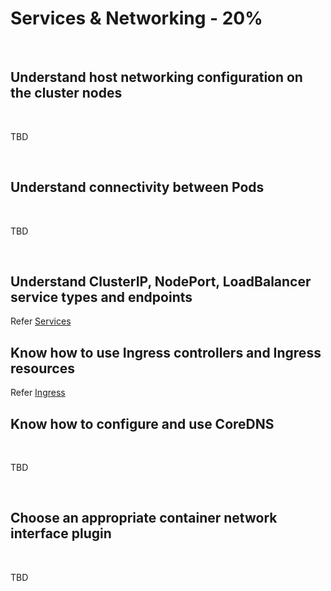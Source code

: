 # Services & Networking - 20%

<br />

## Understand host networking configuration on the cluster nodes

<br />

TBD

<br />

## Understand connectivity between Pods

<br />

TBD

<br />

## Understand ClusterIP, NodePort, LoadBalancer service types and endpoints

Refer [Services](../topics/services.md)

## Know how to use Ingress controllers and Ingress resources

Refer [Ingress](../topics/ingress.md)

## Know how to configure and use CoreDNS

<br />

TBD

<br />

## Choose an appropriate container network interface plugin

<br />

TBD

<br />
